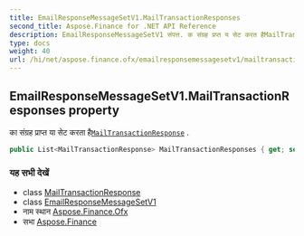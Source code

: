 ```yaml
---
title: EmailResponseMessageSetV1.MailTransactionResponses
second_title: Aspose.Finance for .NET API Reference
description: EmailResponseMessageSetV1 संपत्त. क संग्रह प्रप्त य सेट करत हैMailTransactionResponse .
type: docs
weight: 40
url: /hi/net/aspose.finance.ofx/emailresponsemessagesetv1/mailtransactionresponses/
---
```

## EmailResponseMessageSetV1.MailTransactionResponses property

का संग्रह प्राप्त या सेट करता है[`MailTransactionResponse`](../../../aspose.finance.ofx.email/mailtransactionresponse/) .

```csharp
public List<MailTransactionResponse> MailTransactionResponses { get; set; }
```

### यह सभी देखें

* class [MailTransactionResponse](../../../aspose.finance.ofx.email/mailtransactionresponse/)
* class [EmailResponseMessageSetV1](../)
* नाम स्थान [Aspose.Finance.Ofx](../../emailresponsemessagesetv1/)
* सभा [Aspose.Finance](../../../)


